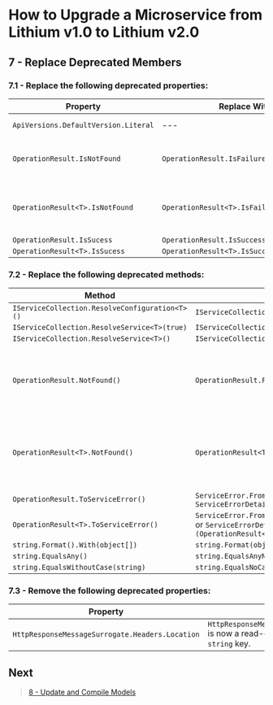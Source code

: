 # How to Upgrade a Microservice from Lithium v1.0 to Lithium v2.0

## 7 - Replace Deprecated Members

### 7.1 - Replace the following deprecated properties:

| Property | Replace With | Obs. |
| - | - | - |
| `ApiVersions.DefaultVersion.Literal` | --- | Replace with the service API version literal (e.g. "1.0") |
| `OperationResult.IsNotFound` | `OperationResult.IsFailureWith(string)` | Parameter `errorCode` should be a specific error code of the operation being called that corresponds to a not found error, as passed by `OperationResult.Failure(OperationError)`. |
| `OperationResult<T>.IsNotFound` | `OperationResult<T>.IsFailureWith(string)` | Parameter `errorCode` should be a specific error code of the operation being called that corresponds to a not found error, as passed by `OperationResult<T>.Failure(OperationError)`.
| `OperationResult.IsSucess` | `OperationResult.IsSuccess` | |
| `OperationResult<T>.IsSucess` | `OperationResult<T>.IsSuccess` | |

### 7.2 - Replace the following deprecated methods:

| Method | Replace With | Obs. |
| - | - | - |
| `IServiceCollection.ResolveConfiguration<T>()` | `IServiceCollection.GetRequiredService<T>()` | |
| `IServiceCollection.ResolveService<T>(true)` | `IServiceCollection.GetRequiredService<T>()` | |
| `IServiceCollection.ResolveService<T>()` | `IServiceCollection.GetService<T>()` | |
| `OperationResult.NotFound()` | `OperationResult.Failure(OperationError)` | Parameter `error` should be a specific `OperationError` indicating a not found error. |
| `OperationResult<T>.NotFound()` | `OperationResult<T>.Failure(OperationError)` | Parameter `error` should be a specific `OperationError` indicating a not found error. |
| `OperationResult.ToServiceError()` | `ServiceError.FromOperationResult(OperationResult)` or `ServiceErrorDetail.FromOperationResult(OperationResult)` |  |
| `OperationResult<T>.ToServiceError()` | `ServiceError.FromOperationResult<T>(OperationResult<T>)` or `ServiceErrorDetail.FromOperationResult<T>(OperationResult<T>)` |  |
| `string.Format().With(object[])` | `string.Format(object[])` | |
| `string.EqualsAny()` | `string.EqualsAnyNoCase()` | |
| `string.EqualsWithoutCase(string)` | `string.EqualsNoCase(string)` | |

### 7.3 - Remove the following deprecated properties:

| Property | Obs. |
| - | - |
| `HttpResponseMessageSurrogate.Headers.Location` | `HttpResponseMessageSurrogate.Headers` is now a read-only dictionary with a `string` key. |

## Next

> [8 - Update and Compile Models](./08-update-compile-models.md)